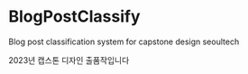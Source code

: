 # BlogPostClassify
Blog post classification system for capstone design seoultech

2023년 캡스톤 디자인 출품작입니다
